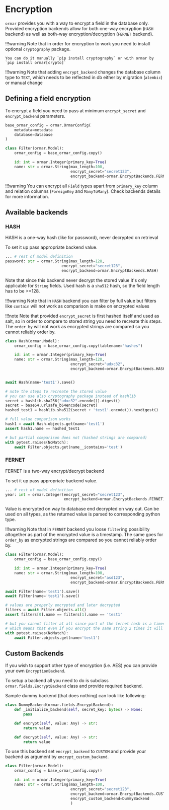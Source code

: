 # Encryption

`ormar` provides you with a way to encrypt a field in the database only.
Provided encryption backends allow for both one-way encryption (`HASH` backend) as
well as both-way encryption/decryption (`FERNET` backend).

!!!warning
    Note that in order for encryption to work you need to install optional `cryptography` package.

    You can do it manually `pip install cryptography` or with ormar by `pip install ormar[crypto]`

!!!warning
    Note that adding `encrypt_backend` changes the database column type to `TEXT`, 
    which needs to be reflected in db either by migration (`alembic`) or manual change

## Defining a field encryption

To encrypt a field you need to pass at minimum `encrypt_secret` and `encrypt_backend` parameters.

```python hl_lines="10-12"
base_ormar_config = ormar.OrmarConfig(
    metadata=metadata
    database=database
)

class Filter(ormar.Model):
    ormar_config = base_ormar_config.copy()

    id: int = ormar.Integer(primary_key=True)
    name: str = ormar.String(max_length=100, 
                             encrypt_secret="secret123", 
                             encrypt_backend=ormar.EncryptBackends.FERNET)
```

!!!warning
    You can encrypt all `Field` types apart from `primary_key` column and relation 
    columns (`ForeignKey` and `ManyToMany`). Check backends details for more information.

## Available backends

### HASH

HASH is a one-way hash (like for password), never decrypted on retrieval

To set it up pass appropriate backend value.

```python
... # rest of model definition
password: str = ormar.String(max_length=128,
                         encrypt_secret="secret123", 
                         encrypt_backend=ormar.EncryptBackends.HASH)
```

Note that since this backend never decrypt the stored value it's only applicable for
`String` fields. Used hash is a `sha512` hash, so the field length has to be >=128.

!!!warning
    Note that in `HASH` backend you can filter by full value but filters like `contain` will not work as comparison is make on encrypted values

!!!note 
    Note that provided `encrypt_secret` is first hashed itself and used as salt, so in order to
    compare to stored string you need to recreate this steps. The `order_by` will not work as encrypted strings are compared so you cannot reliably order by.

```python
class Hash(ormar.Model):
    ormar_config = base_ormar_config.copy(tablename="hashes")

    id: int = ormar.Integer(primary_key=True)
    name: str = ormar.String(max_length=128,
                             encrypt_secret="udxc32",
                             encrypt_backend=ormar.EncryptBackends.HASH)


await Hash(name='test1').save()

# note the steps to recreate the stored value
# you can use also cryptography package instead of hashlib
secret = hashlib.sha256("udxc32".encode()).digest()
secret = base64.urlsafe_b64encode(secret)
hashed_test1 = hashlib.sha512(secret + 'test1'.encode()).hexdigest()

# full value comparison works
hash1 = await Hash.objects.get(name='test1')
assert hash1.name == hashed_test1

# but partial comparison does not (hashed strings are compared)
with pytest.raises(NoMatch):
    await Filter.objects.get(name__icontains='test')
```

### FERNET

FERNET is a two-way encrypt/decrypt backend

To set it up pass appropriate backend value.

```python
... # rest of model definition
year: int = ormar.Integer(encrypt_secret="secret123", 
                          encrypt_backend=ormar.EncryptBackends.FERNET)
```

Value is encrypted on way to database end decrypted on way out. Can be used on all types,
as the returned value is parsed to corresponding python type.

!!!warning
    Note that in `FERNET` backend you loose `filter`ing possibility altogether as part of the encrypted value is a timestamp.
    The same goes for `order_by` as encrypted strings are compared so you cannot reliably order by. 

```python
class Filter(ormar.Model):
    ormar_config = base_ormar_config.copy()

    id: int = ormar.Integer(primary_key=True)
    name: str = ormar.String(max_length=100, 
                             encrypt_secret="asd123", 
                             encrypt_backend=ormar.EncryptBackends.FERNET)

await Filter(name='test1').save()
await Filter(name='test1').save()

# values are properly encrypted and later decrypted
filters = await Filter.objects.all()
assert filters[0].name == filters[1].name == 'test1'

# but you cannot filter at all since part of the fernet hash is a timestamp
# which means that even if you encrypt the same string 2 times it will be different
with pytest.raises(NoMatch):
    await Filter.objects.get(name='test1')
```

## Custom Backends

If you wish to support other type of encryption (i.e. AES) you can provide your own `EncryptionBackend`.

To setup a backend all you need to do is subclass `ormar.fields.EncryptBackend` class and provide required backend.

Sample dummy backend (that does nothing) can look like following:

```python
class DummyBackend(ormar.fields.EncryptBackend):
    def _initialize_backend(self, secret_key: bytes) -> None:
        pass

    def encrypt(self, value: Any) -> str:
        return value

    def decrypt(self, value: Any) -> str:
        return value
```

To use this backend set `encrypt_backend` to `CUSTOM` and provide your backend as
argument by `encrypt_custom_backend`.

```python
class Filter(ormar.Model):
    ormar_config = base_ormar_config.copy()

    id: int = ormar.Integer(primary_key=True)
    name: str = ormar.String(max_length=100, 
                             encrypt_secret="secret123", 
                             encrypt_backend=ormar.EncryptBackends.CUSTOM,
                             encrypt_custom_backend=DummyBackend
                             )
```
